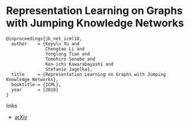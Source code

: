 # Representation Learning on Graphs with Jumping Knowledge Networks

```
@inproceedings{jk_net_icml18,
  author    = {Keyulu Xu and
               Chengtao Li and
               Yonglong Tian and
               Tomohiro Sonobe and
               Ken-ichi Kawarabayashi and
               Stefanie Jagelka},
  title     = {Representation Learning on Graphs with Jumping Knowledge Networks},
  booktitle = {ICML},
  year      = {2018}
}
```

links
- [arXiv](https://arxiv.org/abs/1806.03536)
